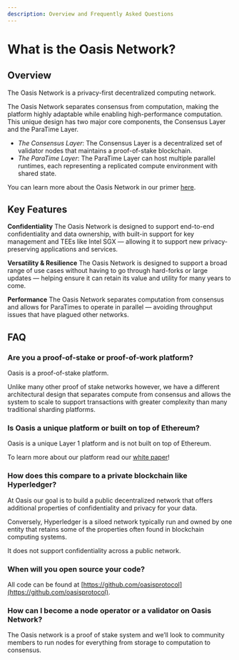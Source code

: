 ```yaml
---
description: Overview and Frequently Asked Questions
---
```


# What is the Oasis Network?

## Overview <a id="what-is-the-oasis-network"></a>

The Oasis Network is a privacy-first decentralized computing network.

The Oasis Network separates consensus from computation, making the platform highly adaptable while enabling high-performance computation. This unique design has two major core components, the Consensus Layer and the ParaTime Layer.

* _The Consensus Layer_: The Consensus Layer is a decentralized set of validator nodes that maintains a proof-of-stake blockchain.
* _The ParaTime Layer_: The ParaTime Layer can host multiple parallel runtimes, each representing a replicated compute environment with shared state.

You can learn more about the Oasis Network in our primer [here](https://docs.oasis.dev/oasis-network-primer/token-metrics-and-distribution).

## Key Features <a id="key-features"></a>

**Confidentiality** The Oasis Network is designed to support end-to-end confidentiality and data ownership, with built-in support for key management and TEEs like Intel SGX — allowing it to support new privacy-preserving applications and services.

**Versatility & Resilience** The Oasis Network is designed to support a broad range of use cases without having to go through hard-forks or large updates — helping ensure it can retain its value and utility for many years to come.

**Performance** The Oasis Network separates computation from consensus and allows for ParaTimes to operate in parallel — avoiding throughput issues that have plagued other networks.

## FAQ <a id="faq"></a>

### Are you a proof-of-stake or proof-of-work platform? <a id="are-you-a-proof-of-stake-or-proof-of-work-platform"></a>

Oasis is a proof-of-stake platform.

Unlike many other proof of stake networks however, we have a different architectural design that separates compute from consensus and allows the system to scale to support transactions with greater complexity than many traditional sharding platforms.

### Is Oasis a unique platform or built on top of Ethereum? <a id="is-oasis-a-unique-platform-or-built-on-top-of-ethereum"></a>

Oasis is a unique Layer 1 platform and is not built on top of Ethereum.

To learn more about our platform read our [white paper](https://oasisprotocol.org/papers)!

### How does this compare to a private blockchain like Hyperledger? <a id="how-does-this-compare-to-a-private-blockchain-like-hyperledger"></a>

At Oasis our goal is to build a public decentralized network that offers additional properties of confidentiality and privacy for your data.

Conversely, Hyperledger is a siloed network typically run and owned by one entity that retains some of the properties often found in blockchain computing systems.

It does not support confidentiality across a public network.

### When will you open source your code? <a id="when-will-you-open-source-your-code"></a>

All code can be found at [https://github.com/oasisprotocol](https://github.com/oasisprotocol).

### How can I become a node operator or a validator on Oasis Network? <a id="how-can-i-become-a-node-operator-or-a-validator-on-oasis-network"></a>

The Oasis network is a proof of stake system and we’ll look to community members to run nodes for everything from storage to computation to consensus.

